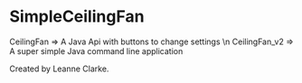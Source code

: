 # SimpleCeilingFan

CeilingFan => A Java Api with buttons to change settings \n
CeilingFan_v2 => A super simple Java command line application 

Created by Leanne Clarke.
